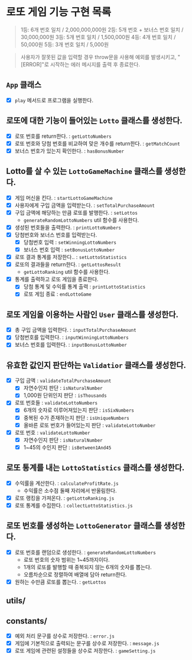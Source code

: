# 로또 게임 기능 구현 목록

> 1등: 6개 번호 일치 / 2,000,000,000원
> 2등: 5개 번호 + 보너스 번호 일치 / 30,000,000원
> 3등: 5개 번호 일치 / 1,500,000원
> 4등: 4개 번호 일치 / 50,000원
> 5등: 3개 번호 일치 / 5,000원

> 사용자가 잘못된 값을 입력할 경우 throw문을 사용해 예외를 발생시키고, "[ERROR]"로 시작하는 에러 메시지를 출력 후 종료한다.

## `App` 클래스

- [x] `play` 메서드로 프로그램을 실행한다.

## 로또에 대한 기능이 들어있는 `Lotto` 클래스를 생성한다.

- [x] 로또 번호를 return한다. : `getLottoNumbers`
- [x] 로또 번호와 당첨 번호를 비교하여 맞은 개수를 return한다. : `getMatchCount`
- [x] 보너스 번호가 있는지 확인한다. : `hasBonusNumber`

## Lotto를 살 수 있는 `LottoGameMachine` 클래스를 생성한다.

- [x] 게임 머신을 킨다. : `startLottoGameMachine`
- [x] 사용자에게 구입 금액을 입력받는다. : `setTotalPurchaseAmount`
- [x] 구입 금액에 해당하는 만큼 로또를 발행한다. : `setLottos`
  - `generateRandomLottoNumbers` util 함수를 사용한다.
- [x] 생성된 번호들을 출력한다. : `printLottoNumbers`
- [x] 당첨번호와 보너스 번호를 입력받는다.
  - [x] 당첨번호 입력 : `setWinningLottoNumbers`
  - [x] 보너스 번호 입력 : `setBonusLottoNumber`
- [x] 로또 결과 통계를 저장한다.. : `setLottoStatistics`
- [x] 로또의 결과들을 return한다. : `getLottosResult`
  - `getLottoRanking` util 함수를 사용한다.
- [x] 통계를 출력하고 로또 게임을 종료한다.
  - [x] 당첨 통계 및 수익률 통계 출력 : `printLottoStatistics`
  - [x] 로또 게임 종료 : `endLottoGame`

## 로또 게임을 이용하는 사람인 `User` 클래스를 생성한다.

- [x] 총 구입 금액을 입력한다. : `inputTotalPurchaseAmount`
- [x] 당첨번호를 입력한다. : `inputWinningLottoNumbers`
- [x] 보너스 번호를 입력한다. : `inputBonusLottoNumber`

## 유효한 값인지 판단하는 `Validatior` 클래스를 생성한다.

- [x] 구입 금액 : `validateTotalPurchaseAmount`
  - [x] 자연수인지 판단 : `isNaturalNumber`
  - [x] 1,000원 단위인지 판단 : `isThousands`
- [x] 로또 번호들 : `validateLottoNumbers`
  - [x] 6개의 숫자로 이루어져있는지 판단 : `isSixNumbers`
  - [x] 중복된 수가 존재하는지 판단 : `isUniqueNumbers`
  - [x] 올바른 로또 번호가 들어있는지 판단 : `validateLottoNumber`
- [x] 로또 번호 : `validateLottoNumber`
  - [x] 자연수인지 판단 : `isNaturalNumber`
  - [x] 1~45의 수인지 판단 : `isBetween1And45`

## 로또 통계를 내는 `LottoStatistics` 클래스를 생성한다.

- [x] 수익률을 계산한다. : `calculateProfitRate.js`
  - 수익률은 소수점 둘째 자리에서 반올림한다.
- [x] 로또 랭킹을 가져온다. : `getLottoRanking.js`
- [x] 로또 통계를 수집한다. : `collectLottoStatistics.js`

## 로또 번호를 생성하는 `LottoGenerator` 클래스를 생성한다.

- [x] 로또 번호를 랜덤으로 생성한다. : `generateRandomLottoNumbers`
  - 로또 번호의 숫자 범위는 1~45까지이다.
  - 1개의 로또를 발행할 때 중복되지 않는 6개의 숫자를 뽑는다.
  - 오름차순으로 정렬하여 배열에 담아 return한다.
- [x] 원하는 수만큼 로또를 뽑는다. : `getLottos`

## utils/

## constants/

- [x] 예외 처리 문구를 상수로 저장한다. : `error.js`
- [x] 게임에 기본적으로 출력되는 문구를 상수로 저장한다. : `message.js`
- [x] 로또 게임에 관련된 설정들을 상수로 저장한다. : `gameSetting.js`
